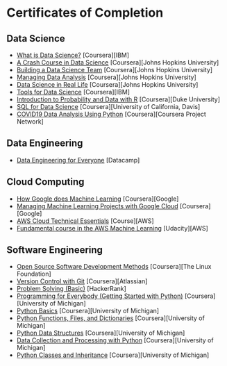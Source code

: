 # Certificates of Completion


## Data Science
- [What is Data Science?](https://www.coursera.org/account/accomplishments/verify/2QM9N7JWRY8U) [Coursera][IBM]
- [A Crash Course in Data Science](https://www.coursera.org/account/accomplishments/verify/DGFRPDWTGR2K) [Coursera][Johns Hopkins University]
- [Building a Data Science Team](https://www.coursera.org/account/accomplishments/verify/MKPKLUM4CN6L) [Coursera][Johns Hopkins University]
- [Managing Data Analysis](https://www.coursera.org/account/accomplishments/verify/UVNPSHAE35NY) [Coursera][Johns Hopkins University]
- [Data Science in Real Life](https://www.coursera.org/account/accomplishments/verify/5XWDH2UKKQGF) [Coursera][Johns Hopkins University]
- [Tools for Data Science](https://www.coursera.org/account/accomplishments/verify/WWP2MT3G37Y8) [Coursera][IBM]
- [Introduction to Probability and Data with R](https://www.coursera.org/account/accomplishments/verify/RUR5BQSA7PNJ) [Coursera][Duke University]
- [SQL for Data Science](https://www.coursera.org/account/accomplishments/verify/RMJAND83VM2S) [Coursera][University of California, Davis]
- [COVID19 Data Analysis Using Python](https://www.coursera.org/account/accomplishments/verify/YHUL7R7YU2Z7) [Coursera][Coursera Project Network]


## Data Engineering
- [Data Engineering for Everyone](https://www.datacamp.com/statement-of-accomplishment/course/b2b27ae7ba5ce4ea89c2bcacf2d898e1b985f1d7) [Datacamp]


## Cloud Computing
- [How Google does Machine Learning](https://www.coursera.org/account/accomplishments/verify/9L9EG9M3GLGK) [Coursera][Google]
- [Managing Machine Learning Projects with Google Cloud](https://www.coursera.org/account/accomplishments/verify/DD8JHESZWAUP) [Coursera][Google]
- [AWS Cloud Technical Essentials](https://www.coursera.org/account/accomplishments/verify/6WKN7S653Y56) [Course][AWS]
- [Fundamental course in the AWS Machine Learning](https://s3-us-west-2.amazonaws.com/udacity-printer/production/certificates/0f56ace9-13f7-4cff-96bb-6d97f549035d.pdf?utm_campaign=sch_600_auto_ndxxx_aws-ml-completed_global&utm_source=blueshift&utm_medium=email&utm_content=sch_600_auto_ndxxx_aws-ml-complet) [Udacity][AWS]


## Software Engineering
- [Open Source Software Development Methods](https://www.coursera.org/account/accomplishments/verify/HTRRGMSPYNHK) [Coursera][The Linux Foundation]
- [Version Control with Git](https://www.coursera.org/account/accomplishments/verify/TLPXDE2428A9) [Coursera][Atlassian]
- [Problem Solving (Basic)](https://www.hackerrank.com/certificates/d3a647b19e00) [HackerRank]
- [Programming for Everybody (Getting Started with Python)](https://www.coursera.org/account/accomplishments/verify/FQSA6VHTBHRM) [Coursera][University of Michigan]
- [Python Basics](https://www.coursera.org/account/accomplishments/verify/RUM6FA6V87VN) [Coursera][University of Michigan]
- [Python Functions, Files, and Dictionaries](https://www.coursera.org/account/accomplishments/verify/6KTV6T456U8F) [Coursera][University of Michigan]
- [Python Data Structures](https://www.coursera.org/account/accomplishments/verify/K47K4YFWHKF6) [Coursera][University of Michigan]
- [Data Collection and Processing with Python](https://www.coursera.org/account/accomplishments/verify/3GR38UHTK6BK) [Coursera][University of Michigan]
- [Python Classes and Inheritance](https://www.coursera.org/account/accomplishments/verify/YQ3UZTVWZ9US) [Coursera][University of Michigan]

